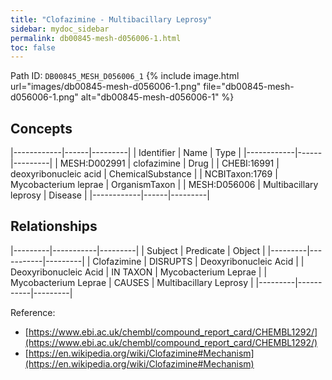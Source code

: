 ```yaml
---
title: "Clofazimine - Multibacillary Leprosy"
sidebar: mydoc_sidebar
permalink: db00845-mesh-d056006-1.html
toc: false 
---
```



Path ID: `DB00845_MESH_D056006_1`
{% include image.html url="images/db00845-mesh-d056006-1.png" file="db00845-mesh-d056006-1.png" alt="db00845-mesh-d056006-1" %}

## Concepts

|------------|------|---------|
| Identifier | Name | Type    |
|------------|------|---------|
| MESH:D002991 | clofazimine | Drug |
| CHEBI:16991 | deoxyribonucleic acid | ChemicalSubstance |
| NCBITaxon:1769 | Mycobacterium leprae | OrganismTaxon |
| MESH:D056006 | Multibacillary leprosy | Disease |
|------------|------|---------|

## Relationships

|---------|-----------|---------|
| Subject | Predicate | Object  |
|---------|-----------|---------|
| Clofazimine | DISRUPTS | Deoxyribonucleic Acid |
| Deoxyribonucleic Acid | IN TAXON | Mycobacterium Leprae |
| Mycobacterium Leprae | CAUSES | Multibacillary Leprosy |
|---------|-----------|---------|

Reference: 
  - [https://www.ebi.ac.uk/chembl/compound_report_card/CHEMBL1292/](https://www.ebi.ac.uk/chembl/compound_report_card/CHEMBL1292/)
  - [https://en.wikipedia.org/wiki/Clofazimine#Mechanism](https://en.wikipedia.org/wiki/Clofazimine#Mechanism)
